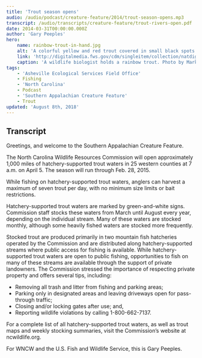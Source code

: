 ```yaml
---
title: 'Trout season opens'
audio: /audio/podcast/creature-feature/2014/trout-season-opens.mp3
transcript: /audio/transcripts/creature-feature/trout-rivers-open.pdf
date: 2014-03-31T00:00:00.000Z
author: 'Gary Peeples'
hero:
    name: rainbow-trout-in-hand.jpg
    alt: 'A colorful yellow and red trout covered in small black spots.'
    link: 'http://digitalmedia.fws.gov/cdm/singleitem/collection/natdiglib/id/4507/rec/1'
    caption: 'A wildlife biologist holds a rainbow trout. Photo by Mark Lisac, USFWS.'
tags:
    - 'Asheville Ecological Services Field Office'
    - Fishing
    - 'North Carolina'
    - Podcast
    - 'Southern Appalachian Creature Feature'
    - Trout
updated: 'August 8th, 2018'
---
```


## Transcript

Greetings, and welcome to the Southern Appalachian Creature Feature.

The North Carolina Wildlife Resources Commission will open approximately 1,000 miles of hatchery-supported trout waters in 25 western counties at 7 a.m. on April 5. The season will run through Feb. 28, 2015.

While fishing on hatchery-supported trout waters, anglers can harvest a maximum of seven trout per day, with no minimum size limits or bait restrictions.

Hatchery-supported trout waters are marked by green-and-white signs. Commission staff stocks these waters from March until August every year, depending on the individual stream. Many of these waters are stocked monthly, although some heavily fished waters are stocked more frequently.

Stocked trout are produced primarily in two mountain fish hatcheries operated by the Commission and are distributed along hatchery-supported streams where public access for fishing is available. While hatchery-supported trout waters are open to public fishing, opportunities to fish on many of these streams are available through the support of private landowners. The Commission stressed the importance of respecting private property and offers several tips, including:

- Removing all trash and litter from fishing and parking areas;
- Parking only in designated areas and leaving driveways open for pass-through traffic;
- Closing and/or locking gates after use; and,
- Reporting wildlife violations by calling 1-800-662-7137.

For a complete list of all hatchery-supported trout waters, as well as trout maps and weekly stocking summaries, visit the Commission’s website at ncwildlife.org.

For WNCW and the U.S. Fish and Wildlife Service, this is Gary Peeples.